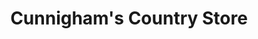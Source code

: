 ---
title: "Cunnigham's Country Store"
url: /mcarthurs-mills/cunnighams-country-store/
shop: convenience
---